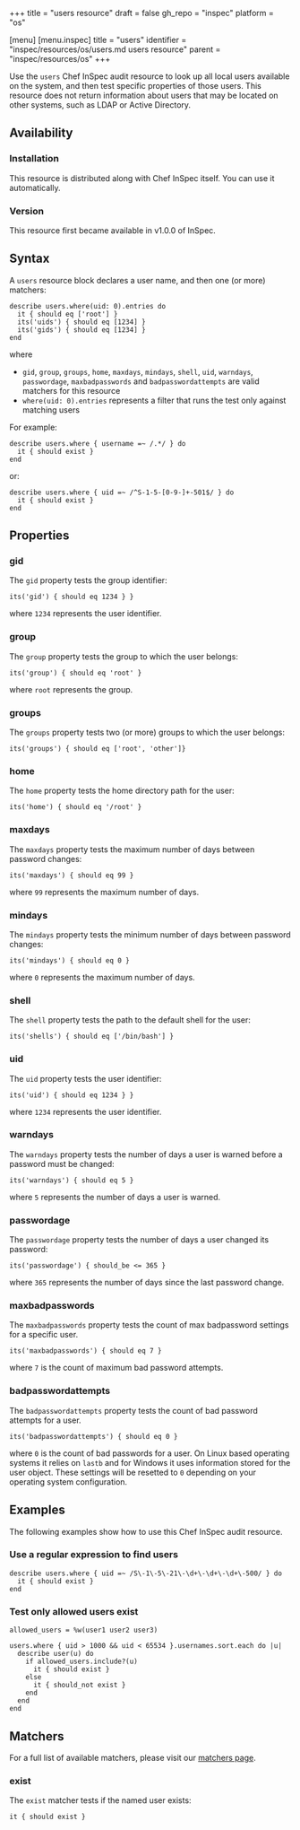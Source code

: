 +++
title = "users resource"
draft = false
gh_repo = "inspec"
platform = "os"

[menu]
  [menu.inspec]
    title = "users"
    identifier = "inspec/resources/os/users.md users resource"
    parent = "inspec/resources/os"
+++

Use the `users` Chef InSpec audit resource to look up all local users available on the system, and then test specific properties of those users. This resource does not return information about users that may be located on other systems, such as LDAP or Active Directory.

## Availability

### Installation

This resource is distributed along with Chef InSpec itself. You can use it automatically.

### Version

This resource first became available in v1.0.0 of InSpec.

## Syntax

A `users` resource block declares a user name, and then one (or more) matchers:

    describe users.where(uid: 0).entries do
      it { should eq ['root'] }
      its('uids') { should eq [1234] }
      its('gids') { should eq [1234] }
    end

where

- `gid`, `group`, `groups`, `home`, `maxdays`, `mindays`, `shell`, `uid`, `warndays`, `passwordage`, `maxbadpasswords` and `badpasswordattempts` are valid matchers for this resource
- `where(uid: 0).entries` represents a filter that runs the test only against matching users

For example:

    describe users.where { username =~ /.*/ } do
      it { should exist }
    end

or:

    describe users.where { uid =~ /^S-1-5-[0-9-]+-501$/ } do
      it { should exist }
    end

## Properties

### gid

The `gid` property tests the group identifier:

    its('gid') { should eq 1234 } }

where `1234` represents the user identifier.

### group

The `group` property tests the group to which the user belongs:

    its('group') { should eq 'root' }

where `root` represents the group.

### groups

The `groups` property tests two (or more) groups to which the user belongs:

    its('groups') { should eq ['root', 'other']}

### home

The `home` property tests the home directory path for the user:

    its('home') { should eq '/root' }

### maxdays

The `maxdays` property tests the maximum number of days between password changes:

    its('maxdays') { should eq 99 }

where `99` represents the maximum number of days.

### mindays

The `mindays` property tests the minimum number of days between password changes:

    its('mindays') { should eq 0 }

where `0` represents the maximum number of days.

### shell

The `shell` property tests the path to the default shell for the user:

    its('shells') { should eq ['/bin/bash'] }

### uid

The `uid` property tests the user identifier:

    its('uid') { should eq 1234 } }

where `1234` represents the user identifier.

### warndays

The `warndays` property tests the number of days a user is warned before a password must be changed:

    its('warndays') { should eq 5 }

where `5` represents the number of days a user is warned.

### passwordage

The `passwordage` property tests the number of days a user changed its password:

    its('passwordage') { should_be <= 365 }

where `365` represents the number of days since the last password change.

### maxbadpasswords

The `maxbadpasswords` property tests the count of max badpassword settings for a specific user.

    its('maxbadpasswords') { should eq 7 }

where `7` is the count of maximum bad password attempts.

### badpasswordattempts

The `badpasswordattempts` property tests the count of bad password attempts for a user.

    its('badpasswordattempts') { should eq 0 }

where `0` is the count of bad passwords for a user.
On Linux based operating systems it relies on `lastb` and for Windows it uses information stored for the user object.
These settings will be resetted to `0` depending on your operating system configuration.

## Examples

The following examples show how to use this Chef InSpec audit resource.

### Use a regular expression to find users

    describe users.where { uid =~ /S\-1\-5\-21\-\d+\-\d+\-\d+\-500/ } do
      it { should exist }
    end

### Test only allowed users exist

    allowed_users = %w(user1 user2 user3)

    users.where { uid > 1000 && uid < 65534 }.usernames.sort.each do |u|
      describe user(u) do
        if allowed_users.include?(u)
          it { should exist }
        else
          it { should_not exist }
        end
      end
    end

## Matchers

For a full list of available matchers, please visit our [matchers page](/inspec/matchers/).

### exist

The `exist` matcher tests if the named user exists:

    it { should exist }
